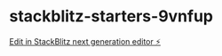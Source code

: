 # stackblitz-starters-9vnfup

[Edit in StackBlitz next generation editor ⚡️](https://stackblitz.com/~/github.com/kekesong0/stackblitz-starters-9vnfup)